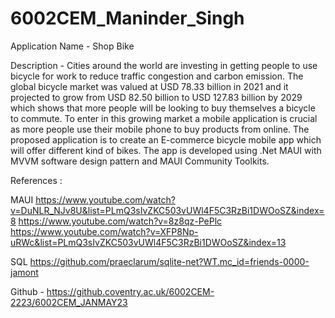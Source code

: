 # 6002CEM_Maninder_Singh

Application Name - Shop Bike 

Description - Cities around the world are investing in getting people to use bicycle for work to reduce traffic congestion and carbon emission. The global bicycle market was valued at USD 78.33 billion in 2021 and it projected to grow from USD 82.50 billion to USD 127.83 billion by 2029 which shows that more people will be looking to buy themselves a bicycle to commute. To enter in this growing market a mobile application is crucial as more people use their mobile phone to buy products from online. The proposed application is to create an E-commerce bicycle mobile app which will offer different kind of bikes. The app is developed using .Net MAUI with MVVM software design pattern and MAUI Community Toolkits. 

References : 

MAUI 
https://www.youtube.com/watch?v=DuNLR_NJv8U&list=PLmQ3sIvZKC503vUWl4F5C3RzBi1DWOoSZ&index=8
https://www.youtube.com/watch?v=8z8qz-PePlc 
https://www.youtube.com/watch?v=XFP8Np-uRWc&list=PLmQ3sIvZKC503vUWl4F5C3RzBi1DWOoSZ&index=13 

SQL
https://github.com/praeclarum/sqlite-net?WT.mc_id=friends-0000-jamont 

Github - 
https://github.coventry.ac.uk/6002CEM-2223/6002CEM_JANMAY23 

